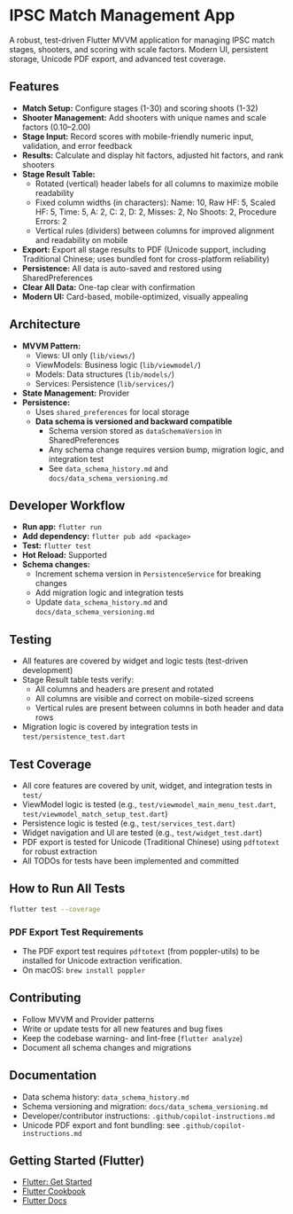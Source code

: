 
# IPSC Match Management App

A robust, test-driven Flutter MVVM application for managing IPSC match stages, shooters, and scoring with scale factors. Modern UI, persistent storage, Unicode PDF export, and advanced test coverage.

## Features
- **Match Setup:** Configure stages (1-30) and scoring shoots (1-32)
- **Shooter Management:** Add shooters with unique names and scale factors (0.10–2.00)
- **Stage Input:** Record scores with mobile-friendly numeric input, validation, and error feedback
- **Results:** Calculate and display hit factors, adjusted hit factors, and rank shooters
- **Stage Result Table:**
  - Rotated (vertical) header labels for all columns to maximize mobile readability
  - Fixed column widths (in characters): Name: 10, Raw HF: 5, Scaled HF: 5, Time: 5, A: 2, C: 2, D: 2, Misses: 2, No Shoots: 2, Procedure Errors: 2
  - Vertical rules (dividers) between columns for improved alignment and readability on mobile
- **Export:** Export all stage results to PDF (Unicode support, including Traditional Chinese; uses bundled font for cross-platform reliability)
- **Persistence:** All data is auto-saved and restored using SharedPreferences
- **Clear All Data:** One-tap clear with confirmation
- **Modern UI:** Card-based, mobile-optimized, visually appealing

## Architecture
- **MVVM Pattern:**
  - Views: UI only (`lib/views/`)
  - ViewModels: Business logic (`lib/viewmodel/`)
  - Models: Data structures (`lib/models/`)
  - Services: Persistence (`lib/services/`)
- **State Management:** Provider
- **Persistence:**
  - Uses `shared_preferences` for local storage
  - **Data schema is versioned and backward compatible**
    - Schema version stored as `dataSchemaVersion` in SharedPreferences
    - Any schema change requires version bump, migration logic, and integration test
    - See `data_schema_history.md` and `docs/data_schema_versioning.md`

## Developer Workflow
- **Run app:** `flutter run`
- **Add dependency:** `flutter pub add <package>`
- **Test:** `flutter test`
- **Hot Reload:** Supported
- **Schema changes:**
  - Increment schema version in `PersistenceService` for breaking changes
  - Add migration logic and integration tests
  - Update `data_schema_history.md` and `docs/data_schema_versioning.md`

## Testing
- All features are covered by widget and logic tests (test-driven development)
- Stage Result table tests verify:
  - All columns and headers are present and rotated
  - All columns are visible and correct on mobile-sized screens
  - Vertical rules are present between columns in both header and data rows
- Migration logic is covered by integration tests in `test/persistence_test.dart`


## Test Coverage
- All core features are covered by unit, widget, and integration tests in `test/`
- ViewModel logic is tested (e.g., `test/viewmodel_main_menu_test.dart`, `test/viewmodel_match_setup_test.dart`)
- Persistence logic is tested (e.g., `test/services_test.dart`)
- Widget navigation and UI are tested (e.g., `test/widget_test.dart`)
- PDF export is tested for Unicode (Traditional Chinese) using `pdftotext` for robust extraction
- All TODOs for tests have been implemented and committed


## How to Run All Tests

```sh
flutter test --coverage
```

### PDF Export Test Requirements
- The PDF export test requires `pdftotext` (from poppler-utils) to be installed for Unicode extraction verification.
- On macOS: `brew install poppler`

## Contributing
- Follow MVVM and Provider patterns
- Write or update tests for all new features and bug fixes
- Keep the codebase warning- and lint-free (`flutter analyze`)
- Document all schema changes and migrations


## Documentation
- Data schema history: `data_schema_history.md`
- Schema versioning and migration: `docs/data_schema_versioning.md`
- Developer/contributor instructions: `.github/copilot-instructions.md`
- Unicode PDF export and font bundling: see `.github/copilot-instructions.md`

## Getting Started (Flutter)
- [Flutter: Get Started](https://docs.flutter.dev/get-started/codelab)
- [Flutter Cookbook](https://docs.flutter.dev/cookbook)
- [Flutter Docs](https://docs.flutter.dev/)
